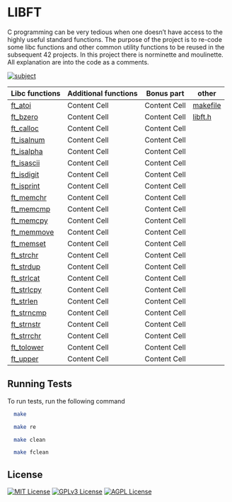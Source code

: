 # LIBFT 

C programming can be very tedious when one doesn’t have access to the highly useful
standard functions. The purpose of the project is to re-code some libc functions and other common utility functions to be reused in the subsequent 42 projects. In this project there is norminette and moulinette. All explanation are into the code as a comments.


[![subject](https://img.shields.io/badge/subject-libft-blueviolet)](https://github.com/f-corvaro/42_first.course/blob/main/Libft/0.en.subject.pdf)

| Libc functions  | Additional functions | Bonus part |  other |
| ------------- | ------------- | ------------- |  ------------- |
| [ft_atoi](https://github.com/f-corvaro/42_first.course/blob/main/Libft/ft_atoi.c) | Content Cell  | Content Cell  | [makefile](https://github.com/f-corvaro/42_first.course/blob/main/Libft/Makefile)  |
| [ft_bzero](https://github.com/f-corvaro/42_first.course/blob/main/Libft/ft_bzero.c) | Content Cell  | Content Cell  | [libft.h](https://github.com/f-corvaro/42_first.course/blob/main/Libft/libft.h) |
| [ft_calloc](https://github.com/f-corvaro/42_first.course/blob/main/Libft/ft_calloc.c)  | Content Cell  | Content Cell  |
| [ft_isalnum](https://github.com/f-corvaro/42_first.course/blob/main/Libft/ft_isalnum.c) | Content Cell  | Content Cell  |
| [ft_isalpha](https://github.com/f-corvaro/42_first.course/blob/main/Libft/ft_isalpha.c)  | Content Cell  | Content Cell  |
| [ft_isascii](https://github.com/f-corvaro/42_first.course/blob/main/Libft/ft_isascii.c)  | Content Cell  | Content Cell  |
| [ft_isdigit](https://github.com/f-corvaro/42_first.course/blob/main/Libft/ft_isdigit.c)  | Content Cell  | Content Cell  |
| [ft_isprint](https://github.com/f-corvaro/42_first.course/blob/main/Libft/ft_isprint.c)  | Content Cell  | Content Cell  |
| [ft_memchr](https://github.com/f-corvaro/42_first.course/blob/main/Libft/ft_memchr.c)  | Content Cell  | Content Cell  |
| [ft_memcmp](https://github.com/f-corvaro/42_first.course/blob/main/Libft/ft_memcmp.c)  | Content Cell  | Content Cell  |
| [ft_memcpy](https://github.com/f-corvaro/42_first.course/blob/main/Libft/ft_memcpy.c) | Content Cell  | Content Cell  |
| [ft_memmove](https://github.com/f-corvaro/42_first.course/blob/main/Libft/ft_memmove.c)  | Content Cell  | Content Cell  |
| [ft_memset](https://github.com/f-corvaro/42_first.course/blob/main/Libft/ft_memset.c) | Content Cell  | Content Cell  |
| [ft_strchr](https://github.com/f-corvaro/42_first.course/blob/main/Libft/ft_strchr.c)  | Content Cell  | Content Cell  |
| [ft_strdup](https://github.com/f-corvaro/42_first.course/blob/main/Libft/ft_strdup.c)  | Content Cell  | Content Cell  |
| [ft_strlcat](https://github.com/f-corvaro/42_first.course/blob/main/Libft/ft_strlcat.c)  | Content Cell  | Content Cell  |
| [ft_strlcpy](https://github.com/f-corvaro/42_first.course/blob/main/Libft/ft_strlcpy.c)  | Content Cell  | Content Cell  |
| [ft_strlen](https://github.com/f-corvaro/42_first.course/blob/main/Libft/ft_strlen.c)  | Content Cell  | Content Cell  |
| [ft_strncmp](https://github.com/f-corvaro/42_first.course/blob/main/Libft/ft_strncmp.c)  | Content Cell  | Content Cell  |
| [ft_strnstr](https://github.com/f-corvaro/42_first.course/blob/main/Libft/ft_strnstr.c)  | Content Cell  | Content Cell  |
| [ft_strrchr](https://github.com/f-corvaro/42_first.course/blob/main/Libft/ft_strrstr.c)  | Content Cell  | Content Cell  |
| [ft_tolower](https://github.com/f-corvaro/42_first.course/blob/main/Libft/ft_tolower.c)  | Content Cell  | Content Cell  |
| [ft_upper](https://github.com/f-corvaro/42_first.course/blob/main/Libft/ft_toupper.c)  | Content Cell  | Content Cell  |



## Running Tests

To run tests, run the following command

```bash
  make
```

```bash
  make re
```

```bash
  make clean
```

```bash
  make fclean
```

## License

[![MIT License](https://img.shields.io/badge/License-MIT-green.svg)](https://choosealicense.com/licenses/mit/)
[![GPLv3 License](https://img.shields.io/badge/License-GPL%20v3-yellow.svg)](https://opensource.org/licenses/)
[![AGPL License](https://img.shields.io/badge/license-AGPL-blue.svg)](http://www.gnu.org/licenses/agpl-3.0)

